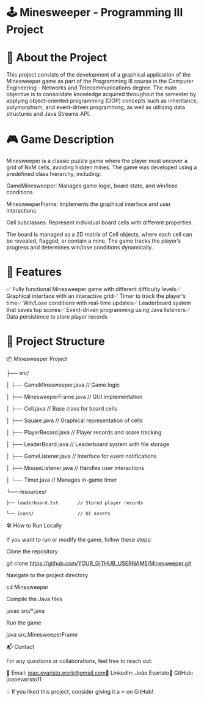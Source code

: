 # 🕹️ Minesweeper - Programming III Project

# 📌 About the Project

This project consists of the development of a graphical application of the Minesweeper game as part of the Programming III course in the Computer Engineering - Networks and Telecommunications degree. The main objective is to consolidate knowledge acquired throughout the semester by applying object-oriented programming (OOP) concepts such as inheritance, polymorphism, and event-driven programming, as well as utilizing data structures and Java Streams API.

# 🎮 Game Description

Minesweeper is a classic puzzle game where the player must uncover a grid of NxM cells, avoiding hidden mines. The game was developed using a predefined class hierarchy, including:

GameMinesweeper: Manages game logic, board state, and win/lose conditions.

MinesweeperFrame: Implements the graphical interface and user interactions.

Cell subclasses: Represent individual board cells with different properties.

The board is managed as a 2D matrix of Cell objects, where each cell can be revealed, flagged, or contain a mine. The game tracks the player’s progress and determines win/lose conditions dynamically.

# 🚀 Features

✅ Fully functional Minesweeper game with different difficulty levels✅ Graphical interface with an interactive grid✅ Timer to track the player's time✅ Win/Lose conditions with real-time updates✅ Leaderboard system that saves top scores✅ Event-driven programming using Java listeners✅ Data persistence to store player records

# 📂 Project Structure

📦 Minesweeper Project

├── src/

│   ├── GameMinesweeper.java  // Game logic

│   ├── MinesweeperFrame.java // GUI implementation

│   ├── Cell.java             // Base class for board cells

│   ├── Square.java           // Graphical representation of cells

│   ├── PlayerRecord.java     // Player records and score tracking

│   ├── LeaderBoard.java      // Leaderboard system with file storage

│   ├── GameListener.java     // Interface for event notifications

│   ├── MouseListener.java    // Handles user interactions

│   └── Timer.java            // Manages in-game timer

└── resources/

    ├── leaderboard.txt       // Stored player records
    
    └── icons/                // UI assets

🛠️ How to Run Locally

If you want to run or modify the game, follow these steps:

Clone the repository

 git clone https://github.com/YOUR_GITHUB_USERNAME/Minesweeper.git  

Navigate to the project directory

 cd Minesweeper  

Compile the Java files

 javac src/*.java  

Run the game

 java src.MinesweeperFrame  

📬 Contact

For any questions or collaborations, feel free to reach out:

📧 Email: joao.evaristo.work@gmail.com🔗 LinkedIn: João Evaristo🐙 GitHub: joaoevaristo11

💡 If you liked this project, consider giving it a ⭐ on GitHub!
